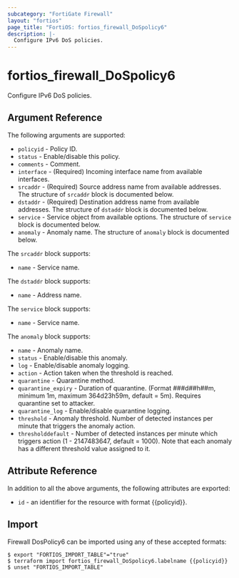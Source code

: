 ```yaml
---
subcategory: "FortiGate Firewall"
layout: "fortios"
page_title: "FortiOS: fortios_firewall_DoSpolicy6"
description: |-
  Configure IPv6 DoS policies.
---
```


# fortios_firewall_DoSpolicy6
Configure IPv6 DoS policies.

## Argument Reference

The following arguments are supported:

* `policyid` - Policy ID.
* `status` - Enable/disable this policy.
* `comments` - Comment.
* `interface` - (Required) Incoming interface name from available interfaces.
* `srcaddr` - (Required) Source address name from available addresses. The structure of `srcaddr` block is documented below.
* `dstaddr` - (Required) Destination address name from available addresses. The structure of `dstaddr` block is documented below.
* `service` - Service object from available options. The structure of `service` block is documented below.
* `anomaly` - Anomaly name. The structure of `anomaly` block is documented below.

The `srcaddr` block supports:

* `name` - Service name.

The `dstaddr` block supports:

* `name` - Address name.

The `service` block supports:

* `name` - Service name.

The `anomaly` block supports:

* `name` - Anomaly name.
* `status` - Enable/disable this anomaly.
* `log` - Enable/disable anomaly logging.
* `action` - Action taken when the threshold is reached.
* `quarantine` - Quarantine method.
* `quarantine_expiry` - Duration of quarantine. (Format ###d##h##m, minimum 1m, maximum 364d23h59m, default = 5m). Requires quarantine set to attacker.
* `quarantine_log` - Enable/disable quarantine logging.
* `threshold` - Anomaly threshold. Number of detected instances per minute that triggers the anomaly action.
* `thresholddefault` - Number of detected instances per minute which triggers action (1 - 2147483647, default = 1000). Note that each anomaly has a different threshold value assigned to it.


## Attribute Reference

In addition to all the above arguments, the following attributes are exported:
* `id` - an identifier for the resource with format {{policyid}}.

## Import

Firewall DosPolicy6 can be imported using any of these accepted formats:
```
$ export "FORTIOS_IMPORT_TABLE"="true"
$ terraform import fortios_firewall_DoSpolicy6.labelname {{policyid}}
$ unset "FORTIOS_IMPORT_TABLE"
```
